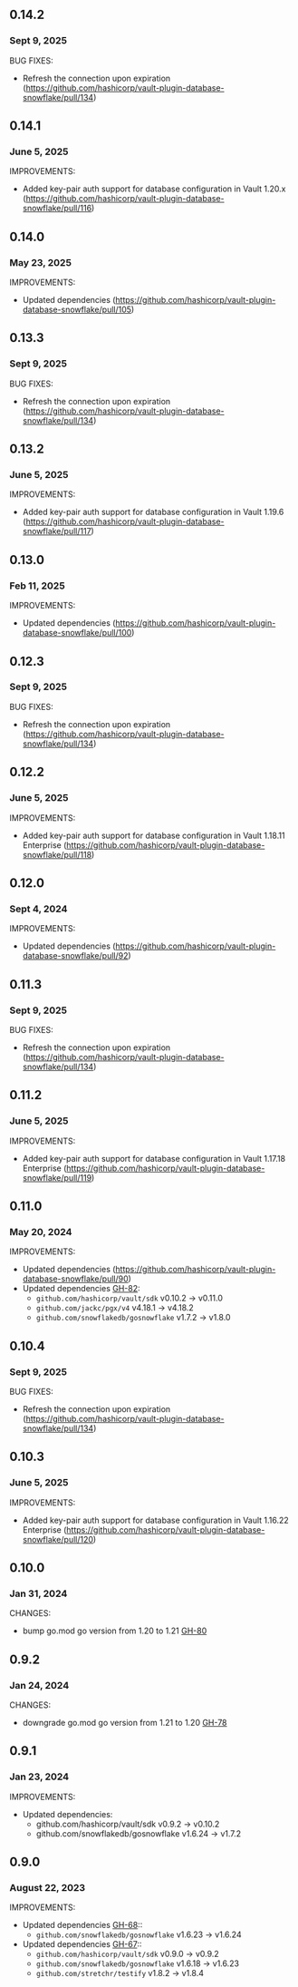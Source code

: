 ## 0.14.2
### Sept 9, 2025

BUG FIXES:
* Refresh the connection upon expiration (https://github.com/hashicorp/vault-plugin-database-snowflake/pull/134)

## 0.14.1
### June 5, 2025

IMPROVEMENTS:
* Added key-pair auth support for database configuration in Vault 1.20.x (https://github.com/hashicorp/vault-plugin-database-snowflake/pull/116)

## 0.14.0
### May 23, 2025

IMPROVEMENTS:
* Updated dependencies (https://github.com/hashicorp/vault-plugin-database-snowflake/pull/105)

## 0.13.3
### Sept 9, 2025

BUG FIXES:
* Refresh the connection upon expiration (https://github.com/hashicorp/vault-plugin-database-snowflake/pull/134)


## 0.13.2
### June 5, 2025

IMPROVEMENTS:
* Added key-pair auth support for database configuration in Vault 1.19.6 (https://github.com/hashicorp/vault-plugin-database-snowflake/pull/117)

## 0.13.0
### Feb 11, 2025

IMPROVEMENTS:
* Updated dependencies (https://github.com/hashicorp/vault-plugin-database-snowflake/pull/100)

## 0.12.3
### Sept 9, 2025

BUG FIXES:
* Refresh the connection upon expiration (https://github.com/hashicorp/vault-plugin-database-snowflake/pull/134)


## 0.12.2
### June 5, 2025

IMPROVEMENTS:
* Added key-pair auth support for database configuration in Vault 1.18.11 Enterprise (https://github.com/hashicorp/vault-plugin-database-snowflake/pull/118)

## 0.12.0
### Sept 4, 2024

IMPROVEMENTS:
* Updated dependencies (https://github.com/hashicorp/vault-plugin-database-snowflake/pull/92)

## 0.11.3
### Sept 9, 2025

BUG FIXES:
* Refresh the connection upon expiration (https://github.com/hashicorp/vault-plugin-database-snowflake/pull/134)


## 0.11.2
### June 5, 2025

IMPROVEMENTS:
* Added key-pair auth support for database configuration in Vault 1.17.18 Enterprise (https://github.com/hashicorp/vault-plugin-database-snowflake/pull/119)

## 0.11.0
### May 20, 2024

IMPROVEMENTS:
* Updated dependencies (https://github.com/hashicorp/vault-plugin-database-snowflake/pull/90)
* Updated dependencies [GH-82](https://github.com/hashicorp/vault-plugin-database-snowflake/pull/82):
  * `github.com/hashicorp/vault/sdk` v0.10.2 -> v0.11.0
  * `github.com/jackc/pgx/v4` v4.18.1 -> v4.18.2
  * `github.com/snowflakedb/gosnowflake` v1.7.2 -> v1.8.0

## 0.10.4
### Sept 9, 2025

BUG FIXES:
* Refresh the connection upon expiration (https://github.com/hashicorp/vault-plugin-database-snowflake/pull/134)

## 0.10.3
### June 5, 2025

IMPROVEMENTS:
* Added key-pair auth support for database configuration in Vault 1.16.22 Enterprise (https://github.com/hashicorp/vault-plugin-database-snowflake/pull/120)

## 0.10.0
### Jan 31, 2024
CHANGES:
* bump go.mod go version from 1.20 to 1.21 [GH-80](https://github.com/hashicorp/vault-plugin-database-snowflake/pull/80)

## 0.9.2
### Jan 24, 2024
CHANGES:
* downgrade go.mod go version from 1.21 to 1.20 [GH-78](https://github.com/hashicorp/vault-plugin-database-snowflake/pull/78)

## 0.9.1
### Jan 23, 2024
IMPROVEMENTS:
* Updated dependencies:
  * github.com/hashicorp/vault/sdk v0.9.2 -> v0.10.2
  * github.com/snowflakedb/gosnowflake v1.6.24 -> v1.7.2

## 0.9.0
### August 22, 2023

IMPROVEMENTS:
* Updated dependencies [GH-68](https://github.com/hashicorp/vault-plugin-database-snowflake/pull/68)::
   * `github.com/snowflakedb/gosnowflake` v1.6.23 -> v1.6.24
* Updated dependencies [GH-67](https://github.com/hashicorp/vault-plugin-database-snowflake/pull/67)::
   * `github.com/hashicorp/vault/sdk` v0.9.0 -> v0.9.2
   * `github.com/snowflakedb/gosnowflake` v1.6.18 -> v1.6.23
   * `github.com/stretchr/testify` v1.8.2 -> v1.8.4
